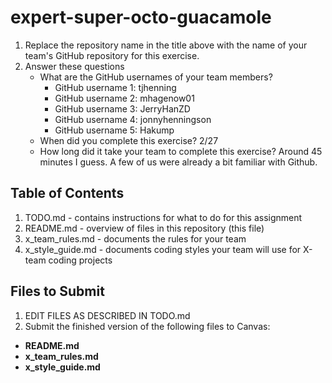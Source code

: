 # expert-super-octo-guacamole

1. Replace the repository name in the title above with the name of your team's GitHub repository for this exercise.
2. Answer these questions
   * What are the GitHub usernames of your team members?
       * GitHub username 1: tjhenning
       * GitHub username 2: mhagenow01
       * GitHub username 3: JerryHanZD
       * GitHub username 4: jonnyhenningson
       * GitHub username 5: Hakump
   * When did you complete this exercise? 
   2/27
   * How long did it take your team to complete this exercise? 
   Around 45 minutes I guess. A few of us were already a bit familiar with Github.
   
## Table of Contents

1. TODO.md - contains instructions for what to do for this assignment
2. README.md - overview of files in this repository (this file)
3. x_team_rules.md - documents the rules for your team
4. x_style_guide.md - documents coding styles your team will use for X-team coding projects

## Files to Submit

1. EDIT FILES AS DESCRIBED IN TODO.md
2. Submit the finished version of the following files to Canvas:

* **README.md**
* **x_team_rules.md**
* **x_style_guide.md**
